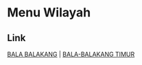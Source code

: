 # Menu Wilayah

## Link

[BALA BALAKANG](https://github.com/gigit-pemilu/pemilu-2024-76-sulawesi-barat/tree/main/pilpres/hitung-suara/sub/76-sulawesi-barat/sub/02-mamuju/sub/16-kep-bala-balakang/sub/2001-bala-balakang)
 | 
[BALA-BALAKANG TIMUR](https://github.com/gigit-pemilu/pemilu-2024-76-sulawesi-barat/tree/main/pilpres/hitung-suara/sub/76-sulawesi-barat/sub/02-mamuju/sub/16-kep-bala-balakang/sub/2002-bala-balakang-timur)

